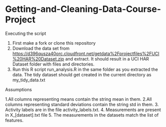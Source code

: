 Getting-and-Cleaning-Data-Course-Project
========================================

Executing the script

1. First make a fork or clone this repository
2. Download the data set from https://d396qusza40orc.cloudfront.net/getdata%2Fprojectfiles%2FUCI%20HAR%20Dataset.zip
and extract. It should result in a UCI HAR Dataset folder with files and directories.
3. Run this R script run_analysis.R in the same folder as you extracted the data.
The tidy dataset should get created in the current directory as my_tidy_data.txt

Assumptions

1.All columns representing means contain  the string mean in them.
2.All columns representing standard deviations contain  the string std in them.
3. Activity labels are in the file activity_labels.txt.
4. Measurements are present in X_[dataset].txt file
5. The measurements in the datasets match the list of features.


